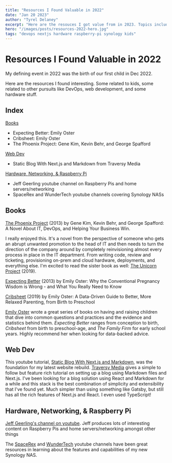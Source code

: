 ```yaml
---
title: "Resources I Found Valuable in 2022"
date: "Jan 20 2023"
author: "Tyrel Delaney"
excerpt: "Here are the resouces I got value from in 2023. Topics include kids, devops, web dev, and some hardware stuff."
hero: "/images/posts/resources-2022-hero.jpg"
tags: "devops nextjs hardware raspberry-pi synology kids"
---
```


# Resources I Found Valuable in 2022

My defining event in 2022 was the birth of our first child in Dec 2022.

Here are the resources I found interesting. Some related to kids, some related to other pursuits like DevOps, web development, and some hardware stuff.

## Index

[Books](#books)

* Expecting Better: Emily Oster
* Cribsheet: Emily Oster
* The Phoenix Project: Gene Kim, Kevin Behr, and George Spafford

[Web Dev](#web-dev)

* Static Blog With Next.js and Markdown from Traversy Media

[Hardware, Networking, & Raspberry Pi](#hardware-networking-raspberry-pi)

* Jeff Geerling youtube channel on Raspberry Pis and home servers/networking
* SpaceRex and WunderTech youtube channels covering Synology NASs

## Books
[The Phoenix Project](https://app.thestorygraph.com/books/2dc432fb-c009-4190-aaae-15c6468d666d) (2013) by Gene Kim, Kevin Behr, and George Spafford: A Novel About IT, DevOps, and Helping Your Business Win.

I really enjoyed this. It's a novel from the perspective of someone who gets an abrupt unwanted promotion to the head of IT and then needs to turn the direction of the company around by completely reinvisioning almost every process in place in the IT department. From writing code, review and ticketing, provisioning on-prem and cloud hardware, deployments, and everything else. I'm excited to read the sister book as well: [The Unicorn Project](https://app.thestorygraph.com/books/cbf30b75-b17c-4bef-983e-4a86dc92e7fc) (2019).

[Expecting Better](https://app.thestorygraph.com/books/523835c7-8f5f-47b5-b8fb-9e0be6ae10d2) (2013) by Emily Oster: Why the Conventional Pregnancy Wisdom is Wrong - and What You Really Need to Know

[Cribsheet](https://app.thestorygraph.com/books/b6d7e4b6-ca35-43f4-9412-0328e07817f1) (2019) by Emily Oster: A Data-Driven Guide to Better, More Relaxed Parenting, from Birth to Preschool

[Emily Oster](https://emilyoster.net/) wrote a great series of books on having and raising children that dive into common questions and practices and the evidence and statistics behind them. *Expecting Better* ranges from conception to birth, *Cribsheet* from birth to preschool-age, and *The Family Firm* for early school years. Highly recommend her when looking for data-backed advice.


## Web Dev
This youtube tutorial, [Static Blog With Next.js and Markdown](https://www.youtube.com/watch?v=MrjeefD8sac), was the foundation for my latest website rebuild. [Traversy Media](https://www.youtube.com/channel/UC29ju8bIPH5as8OGnQzwJyA) gives a simple to follow but feature rich tutorial on setting up a blog using Markdown files and Next.js. I've been looking for a blog solution using React and Markdown for a while and this stack is the best combination of simplicity and extensibility that I've found yet. Much simpler than using something like Gatsby, but still has all the rich features of Next.js and React. I even used TypeScript!

## Hardware, Networking, & Raspberry Pi
[Jeff Geerling's channel on youtube](https://www.youtube.com/c/JeffGeerling). Jeff produces lots of interesting content on Raspberry Pis and home servers/networking amongst other things

The [SpaceRex](https://www.youtube.com/c/SpaceRexWill) and [WunderTech](https://www.youtube.com/c/WunderTechTutorials) youtube channels have been great resources in learning about the features and capabilities of my new Synology NAS.